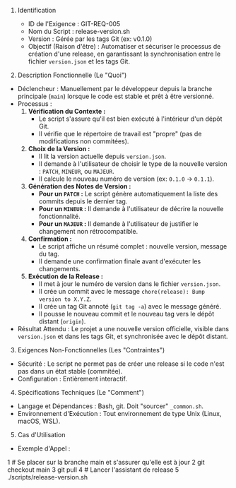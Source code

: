 <!-- Documentation for Git Scripts Version 1.x.x (Bash) -->
<!-- For Python CLI Version 2.0.0+, refer to the main documentation. -->

1. Identification
   * ID de l'Exigence : GIT-REQ-005
   * Nom du Script : release-version.sh
   * Version : Gérée par les tags Git (ex: v0.1.0)
   * Objectif (Raison d'être) : Automatiser et sécuriser le processus de création d'une release, en garantissant la synchronisation entre le fichier `version.json` et les tags Git.

  2. Description Fonctionnelle (Le "Quoi")
   * Déclencheur : Manuellement par le développeur depuis la branche principale (`main`) lorsque le code est stable et prêt à être versionné.
   * Processus :
       1. **Vérification du Contexte :**
          * Le script s'assure qu'il est bien exécuté à l'intérieur d'un dépôt Git.
          * Il vérifie que le répertoire de travail est "propre" (pas de modifications non commitées).
       2. **Choix de la Version :**
          * Il lit la version actuelle depuis `version.json`.
          * Il demande à l'utilisateur de choisir le type de la nouvelle version : `PATCH`, `MINEUR`, ou `MAJEUR`.
          * Il calcule le nouveau numéro de version (ex: `0.1.0` -> `0.1.1`).
       3. **Génération des Notes de Version :**
          * **Pour un `PATCH` :** Le script génère automatiquement la liste des commits depuis le dernier tag.
          * **Pour un `MINEUR` :** Il demande à l'utilisateur de décrire la nouvelle fonctionnalité.
          * **Pour un `MAJEUR` :** Il demande à l'utilisateur de justifier le changement non rétrocompatible.
       4. **Confirmation :**
          * Le script affiche un résumé complet : nouvelle version, message du tag.
          * Il demande une confirmation finale avant d'exécuter les changements.
       5. **Exécution de la Release :**
          * Il met à jour le numéro de version dans le fichier `version.json`.
          * Il crée un commit avec le message `chore(release): Bump version to X.Y.Z`.
          * Il crée un tag Git annoté (`git tag -a`) avec le message généré.
          * Il pousse le nouveau commit et le nouveau tag vers le dépôt distant (`origin`).
   * Résultat Attendu : Le projet a une nouvelle version officielle, visible dans `version.json` et dans les tags Git, et synchronisée avec le dépôt distant.

  3. Exigences Non-Fonctionnelles (Les "Contraintes")
   * Sécurité : Le script ne permet pas de créer une release si le code n'est pas dans un état stable (commitée).
   * Configuration : Entièrement interactif.

  4. Spécifications Techniques (Le "Comment")
   * Langage et Dépendances : Bash, git. Doit "sourcer" `_common.sh`.
   * Environnement d'Exécution : Tout environnement de type Unix (Linux, macOS, WSL).

  5. Cas d'Utilisation
   * Exemple d'Appel :

   1     # Se placer sur la branche main et s'assurer qu'elle est à jour
   2     git checkout main
   3     git pull
   4     # Lancer l'assistant de release
   5     ./scripts/release-version.sh